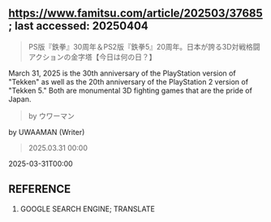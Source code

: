 ## https://www.famitsu.com/article/202503/37685; last accessed: 20250404

> PS版『鉄拳』30周年＆PS2版『鉄拳5』20周年。日本が誇る3D対戦格闘アクションの金字塔【今日は何の日？】

March 31, 2025 is the 30th anniversary of the PlayStation version of "Tekken" as well as the 20th anniversary of the PlayStation 2 version of "Tekken 5." Both are monumental 3D fighting games that are the pride of Japan.

> by ウワーマン

by UWAAMAN (Writer)

> 2025.03.31 00:00

2025-03-31T00:00

## REFERENCE

1) GOOGLE SEARCH ENGINE; TRANSLATE